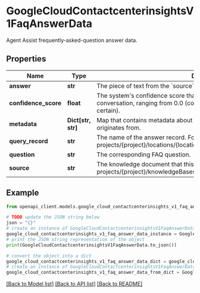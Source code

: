 # GoogleCloudContactcenterinsightsV1FaqAnswerData

Agent Assist frequently-asked-question answer data.

## Properties

Name | Type | Description | Notes
------------ | ------------- | ------------- | -------------
**answer** | **str** | The piece of text from the &#x60;source&#x60; knowledge base document. | [optional] 
**confidence_score** | **float** | The system&#39;s confidence score that this answer is a good match for this conversation, ranging from 0.0 (completely uncertain) to 1.0 (completely certain). | [optional] 
**metadata** | **Dict[str, str]** | Map that contains metadata about the FAQ answer and the document that it originates from. | [optional] 
**query_record** | **str** | The name of the answer record. Format: projects/{project}/locations/{location}/answerRecords/{answer_record} | [optional] 
**question** | **str** | The corresponding FAQ question. | [optional] 
**source** | **str** | The knowledge document that this answer was extracted from. Format: projects/{project}/knowledgeBases/{knowledge_base}/documents/{document}. | [optional] 

## Example

```python
from openapi_client.models.google_cloud_contactcenterinsights_v1_faq_answer_data import GoogleCloudContactcenterinsightsV1FaqAnswerData

# TODO update the JSON string below
json = "{}"
# create an instance of GoogleCloudContactcenterinsightsV1FaqAnswerData from a JSON string
google_cloud_contactcenterinsights_v1_faq_answer_data_instance = GoogleCloudContactcenterinsightsV1FaqAnswerData.from_json(json)
# print the JSON string representation of the object
print(GoogleCloudContactcenterinsightsV1FaqAnswerData.to_json())

# convert the object into a dict
google_cloud_contactcenterinsights_v1_faq_answer_data_dict = google_cloud_contactcenterinsights_v1_faq_answer_data_instance.to_dict()
# create an instance of GoogleCloudContactcenterinsightsV1FaqAnswerData from a dict
google_cloud_contactcenterinsights_v1_faq_answer_data_from_dict = GoogleCloudContactcenterinsightsV1FaqAnswerData.from_dict(google_cloud_contactcenterinsights_v1_faq_answer_data_dict)
```
[[Back to Model list]](../README.md#documentation-for-models) [[Back to API list]](../README.md#documentation-for-api-endpoints) [[Back to README]](../README.md)


